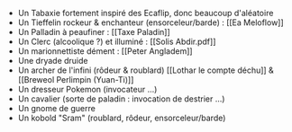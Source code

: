 - Un Tabaxie fortement inspiré des Ecaflip, donc beaucoup d'aléatoire
- Un Tieffelin rockeur & enchanteur (ensorceleur/barde) : [[Ea Meloflow]]
- Un Palladin à peaufiner : [[Taxe Paladin]]
- Un Clerc (alcoolique ?) et illuminé : [[Solis Abdir.pdf]]
- Un marionnettiste dément : [[Peter Angladem]]
- Une dryade druide
- Un archer de l'infini (rôdeur & roublard) [[Lothar le compte déchu]] & [[Breweol Perlimpin (Yuan-Ti)]]
- Un dresseur Pokemon (invocateur ...)
- Un cavalier (sorte de paladin : invocation de destrier ...)
- Un gnome de guerre
- Un kobold "Sram" (roublard, rôdeur, ensorceleur/barde)